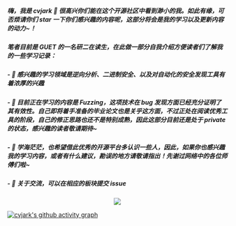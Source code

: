 ##### 嗨，我是 cvjark 👋 很高兴你们能在这个开源社区中看到渺小的我。如此有缘，可否烦请你们 star 一下你们感兴趣的内容呢，这部分将会是我的学习以及更新内容的动力~！

##### 笔者目前是 GUET 的一名研二在读生，在此做一部分自我介绍方便读者们了解我的一些学习记录：
##### - 🔭 感兴趣的学习领域是逆向分析、二进制安全、以及对自动化的安全发现工具有着浓厚的兴趣
##### - 🌱 目前正在学习的内容是 Fuzzing，这项技术在 bug 发现方面已经充分证明了其有效性。自己即将着手准备的毕业论文也是关乎这方面，不过正处在阅读优秀工具的阶段，自己的修正思路也还不是特别成熟，因此这部分目前还是处于 private 的状态，感兴趣的读者敬请期待~
##### - 👯 学海茫茫，也希望借此优秀的开源平台多认识一些人，因此，如果你也感兴趣我的学习内容，或者有什么建议，勘误的地方请敬请指出！先谢过网络中的各位师傅们啦~
##### - 💬 关于交流，可以在相应的板块提交 issue 

<div align="center">
  <img src="https://github-readme-stats.vercel.app/api?username=cvjark&show_icons=true&theme=nightowl"/>
</div>

[![cvjark's github activity graph](https://activity-graph.herokuapp.com/graph?username=cvjark&theme=react-dark)](https://github.com/ashutosh00710/github-readme-activity-graph)



<!--
**Cvjark/Cvjark** is a ✨ _special_ ✨ repository because its `README.md` (this file) appears on your GitHub profile.

Here are some ideas to get you started:

- 🔭 I’m currently working on ...
- 🌱 I’m currently learning ...
- 👯 I’m looking to collaborate on ...
- 🤔 I’m looking for help with ...
- 💬 Ask me about ...
- 📫 How to reach me: ...
- 😄 Pronouns: ...
- ⚡ Fun fact: ...
-->
